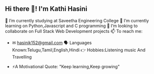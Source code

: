 ## Hi there 👋! I'm Kathi Hasini

🔭 I’m currently studying at Saveetha Engineering College
🌱 I’m currently learning on Python,Javascript and C programming
👯 I’m looking to collaborate on Full Stack Web Development projects
📫 To reach me:
  * ✉ hasinik152@gmail.com
🗣 Languages Known:Telugu,Tamil,English,Hindi
👉 Hobbies:Listening music And Travelling

- ⚡A Motivational Quote: "Keep learning,Keep growing"
